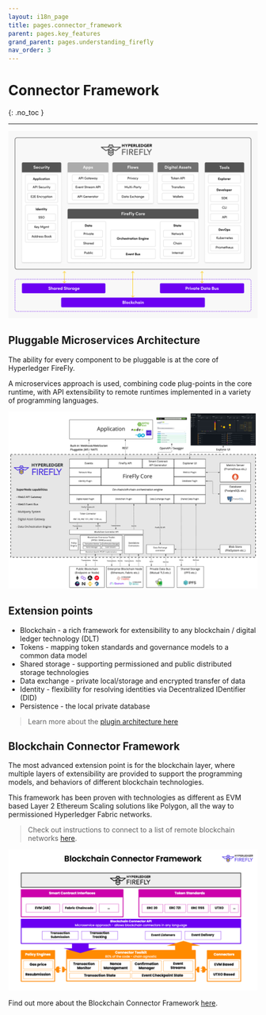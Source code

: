 ```yaml
---
layout: i18n_page
title: pages.connector_framework
parent: pages.key_features
grand_parent: pages.understanding_firefly
nav_order: 3
---
```


# Connector Framework

{: .no_toc }

---

![Hyperledger FireFly Connectivity Features](../../images/firefly_functionality_overview_connectivity.png)

## Pluggable Microservices Architecture

The ability for every component to be pluggable is at the core of Hyperledger FireFly.

A microservices approach is used, combining code plug-points in the core runtime, with API extensibility
to remote runtimes implemented in a variety of programming languages.

[![Hyperledger FireFly Architecture Overview](../../images/firefly_architecture_overview.jpg)](../../images/firefly_architecture_overview.jpg)

## Extension points

- Blockchain - a rich framework for extensibility to any blockchain / digital ledger technology (DLT)
- Tokens - mapping token standards and governance models to a common data model
- Shared storage - supporting permissioned and public distributed storage technologies
- Data exchange - private local/storage and encrypted transfer of data
- Identity - flexibility for resolving identities via Decentralized IDentifier (DID)
- Persistence - the local private database

> Learn more about the [plugin architecture here](../../architecture/plugin_architecture.html)

## Blockchain Connector Framework

The most advanced extension point is for the blockchain layer, where multiple layers of extensibility
are provided to support the programming models, and behaviors of different blockchain technologies.

This framework has been proven with technologies as different as EVM based Layer 2 Ethereum Scaling
solutions like Polygon, all the way to permissioned Hyperledger Fabric networks.

> Check out instructions to connect to a list of remote blockchain networks [here](../../tutorials/chains/).

![FireFly Blockchain Connector Framework](../../images/firefly_blockchain_connector_framework.png)

Find out more about the Blockchain Connector Framework [here](../../architecture/blockchain_connector_framework.html).